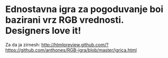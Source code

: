 # Ednostavna igra za pogoduvanje boi bazirani vrz RGB vrednosti. Designers love it!

Za da ja zirnesh:
http://htmlpreview.github.com/?https://github.com/anthones/RGB-igra/blob/master/igrica.html

